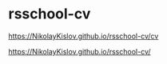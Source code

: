 # rsschool-cv
https://NikolayKislov.github.io/rsschool-cv/cv


https://NikolayKislov.github.io/rsschool-cv/
